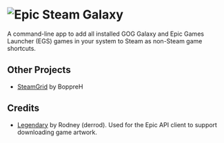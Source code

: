 # ![Epic Steam Galaxy](art/logo-lossless.webp)

A command-line app to add all installed GOG Galaxy and Epic Games
Launcher (EGS) games in your system to Steam as non-Steam game
shortcuts.

## Other Projects

- [SteamGrid](https://github.com/boppreh/steamgrid) by BoppreH

## Credits

- [Legendary](https://github.com/derrod/legendary) by Rodney (derrod).
  Used for the Epic API client to support downloading game artwork.
